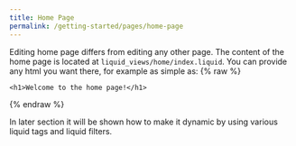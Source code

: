 ```yaml
---
title: Home Page
permalink: /getting-started/pages/home-page
---
```

Editing home page differs from editing any other page. The content of the home page is located at `liquid_views/home/index.liquid`. You can provide any html you want there, for example as simple as:
{% raw %}
```liquid
<h1>Welcome to the home page!</h1>
```
{% endraw %}

In later section it will be shown how to make it dynamic by using various liquid tags and liquid filters.
